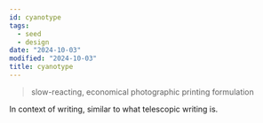 ```yaml
---
id: cyanotype
tags:
  - seed
  - design
date: "2024-10-03"
modified: "2024-10-03"
title: cyanotype
---
```


> slow-reacting, economical photographic printing formulation

In context of writing, similar to what telescopic writing is.
